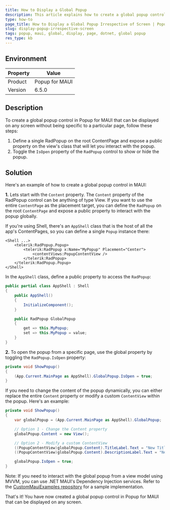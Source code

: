 ```yaml
---
title: How to Display a Global Popup
description: This article explains how to create a global popup control in Popup for MAUI that can be displayed on any screen without being specific to a particular page.
type: how-to
page_title: How to Display a Global Popup Irrespective of Screen | Popup for MAUI 
slug: display-popup-irrespective-screen
tags: popup, maui, global, display, page, dotnet, global popup
res_type: kb
---
```

## Environment

| Property | Value |
| --- | --- |
| Product | Popup for MAUI |
| Version | 6.5.0 |

## Description

To create a global popup control in Popup for MAUI that can be displayed on any screen without being specific to a particular page, follow these steps:

1. Define a single RadPopup on the root ContentPage and expose a public property on the view's class that will let you interact with the popup.
2. Toggle the `IsOpen` property of the `RadPopup` control to show or hide the popup.

## Solution

Here's an example of how to create a global popup control in MAUI:

**1.** Lets start with the `Content` property. The `Content` property of the RadPopup control can be anything of type View. If you want to use the entire `ContentPage` as the placement target, you can define the `RadPopup` on the root `ContentPage` and expose a public property to interact with the popup globally. 

If you're using Shell, there's an `AppShell` class that is the host of all the app's ContentPages, so you can define a single `Popup` instance there:

```xaml
<Shell ...>
    <telerik:RadPopup.Popup>
        <telerik:RadPopup x:Name="MyPopup" Placement="Center">
            <contentViews:PopupContentView />
        </telerik:RadPopup>
    </telerik:RadPopup.Popup>
</Shell>
```

In the `AppShell` class, define a public property to access the `RadPopup`:

```csharp
public partial class AppShell : Shell
{
    public AppShell()
    {
        InitializeComponent();
    }

    public RadPopup GlobalPopup
    {
        get => this.MyPopup;
        set => this.MyPopup = value;
    }
}
```

**2.** To open the popup from a specific page, use the global property by toggling the `RadPopup.IsOpen` property:

```csharp
private void ShowPopup()
{
    (App.Current.MainPage as AppShell).GlobalPopup.IsOpen = true;
}
```

If you need to change the content of the popup dynamically, you can either replace the entire `Content` property or modify a custom `ContentView` within the popup. Here's an example:

```csharp
private void ShowPopup()
{
    var globalPopup = (App.Current.MainPage as AppShell).GlobalPopup;

    // Option 1 - Change the Content property
    globalPopup.Content = new View();

    // Option 2 - Modify a custom ContentView
    ((PopupContentView)globalPopup.Content).TitleLabel.Text = "New Title";
    ((PopupContentView)globalPopup.Content).DescriptionLabel.Text = "New Description";

    globalPopup.IsOpen = true;
}
```

Note: If you need to interact with the global popup from a view model using MVVM, you can use .NET MAUI's Dependency Injection services. Refer to the [CustomMauiExamples repository](https://github.com/xamarin/CustomMauiExamples/tree/main/PopupServiceDemo) for a sample implementation.

That's it! You have now created a global popup control in Popup for MAUI that can be displayed on any screen.
